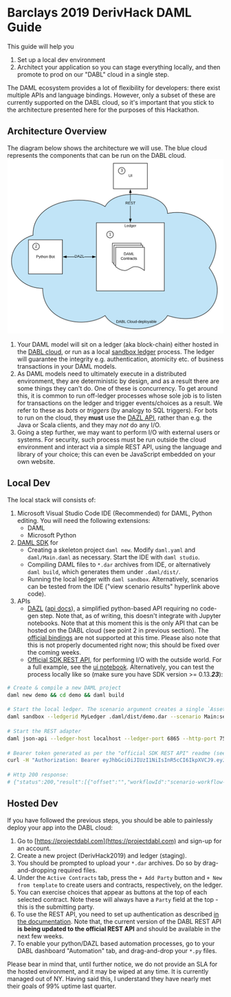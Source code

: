 # Barclays 2019 DerivHack DAML Guide

This guide will help you

  1. Set up a local dev environment
  2. Architect your application so you can stage everything locally, and then promote to prod on our "DABL" cloud in a single step.

The DAML ecosystem provides a lot of flexibility for developers: there exist multiple APIs and language bindings. However, only a subset of these are currently supported on the DABL cloud, so it's important that you stick to the architecture presented here for the purposes of this Hackathon.

## Architecture Overview

The diagram below shows the architecture we will use. The blue cloud represents the components that can be run on the DABL cloud.
![DABL Compatible Architecture](./architecture.svg)

1. Your DAML model will sit on a ledger (aka block-chain) either hosted in the [DABL cloud](https://projectdabl.com), or run as a local [sandbox ledger](https://docs.daml.com/tools/sandbox.html) process. The ledger will guarantee the integrity e.g. authentication, atomicity etc. of business transactions in your DAML models.
2. As DAML models need to ultimately execute in a distributed environment, they are deterministic by design, and as a result there are some things they can't do. One of these is concurrency. To get around this, it is common to run off-ledger processes whose sole job is to listen for transactions on the ledger and trigger events/choices as a result. We refer to these as _bots_ or _triggers_ (by analogy to SQL triggers).
For bots to run on the cloud, they **must** use the [DAZL API](https://github.com/lucianojoublanc-da/dazl-client), rather than e.g. the Java or Scala clients, and they may _not_ do any I/O.
3. Going a step further, we may want to perform I/O with external users or systems. For security, such process must be run outside the cloud environment and interact via a simple REST API, using the language and library of your choice; this can even be JavaScript embedded on your own website.


## Local Dev

The local stack will consists of:
1. Microsoft Visual Studio Code IDE (Recommended) for DAML, Python editing. You will need the following extensions:
    - DAML
    - Microsoft Python
2. [DAML SDK](https://docs.daml.com/getting-started/installation.html#install-the-sdk) for
    - Creating a skeleton project `daml new`. Modify `daml.yaml` and `daml/Main.daml` as necessary. Start the IDE with `daml studio`.
    - Compiling DAML files to `*.dar` archives from IDE, or alternatively `daml build`, which generates them under `.daml/dist/`.
    - Running the local ledger with `daml sandbox`. Alternatively, scenarios can be tested from the IDE ("view scenario results" hyperlink above code).
3. APIs
    - [DAZL](https://github.com/lucianojoublanc-da/dazl-client)  ([api docs](https://lucianojoublanc-da.github.io/dazl-client)), a simplified python-based API requiring no code-gen step. Note that, as of writing, this doesn't integrate with Jupyter notebooks. Note that at this moment this is the only API that can be hosted on the DABL cloud (see point 2 in previous section). The [official bindings](https://docs.daml.com/app-dev/app-arch.html#application-libraries) are not supported at this time.
  Please also note that this is not properly documented right now; this should be fixed over the coming weeks.
    - [Official SDK REST API](https://github.com/digital-asset/daml/tree/master/ledger-service/http-json), for performing I/O with the outside world. For a full example, see the [ui notebook](../ui/python/ui.ipynb). Alternatively, you can test the process locally like so (make sure you have SDK version >= 0.13.***23***): 

```sh
# Create & compile a new DAML project
daml new demo && cd demo && daml build

# Start the local ledger. The scenario argument creates a single `Asset` contract.
daml sandbox --ledgerid MyLedger .daml/dist/demo.dar --scenario Main:setup &

# Start the REST adapter
daml json-api --ledger-host localhost --ledger-port 6865 --http-port 7575 &

# Bearer token generated as per the "official SDK REST API" readme (see above for link).
curl -H "Authorization: Bearer eyJhbGciOiJIUzI1NiIsInR5cCI6IkpXVCJ9.eyJsZWRnZXJJZCI6Ik15TGVkZ2VyIiwiYXBwbGljYXRpb25JZCI6ImZvb2JhciIsInBhcnR5IjoiQWxpY2UifQ.4HYfzjlYr1ApUDot0a6a4zB49zS_jrwRUOCkAiPMqo0" http://localhost:7575/contracts/search

# Http 200 response:
# {"status":200,"result":[{"offset":"","workflowId":"scenario-workflow-2","activeContracts":[{"agreementText":"","contractId":"#2:1","templateId":{"packageId":"276b293a46d9ad9d20a2acbb59f2ea2ccca14dba0340faefdc233246a1b1a326","moduleName":"Main","entityName":"Asset"},"witnessParties":["Alice"],"argument":{"issuer":"Alice","owner":"Alice","name":"TV"}}]},{"offset":"3","activeContracts":[]}]}
```

## Hosted Dev

If you have followed the previous steps, you should be able to painlessly deploy your app into the DABL cloud:

1. Go to [https://projectdabl.com](https://projectdabl.com) and sign-up for an account.
2. Create a new project (DerivHack2019) and ledger (staging).
3. You should be prompted to upload your `*.dar` archives. Do so by drag-and-dropping required files.
4. Under the `Active Contracts` tab, press the `+ Add Party` button and `+ New from template` to create users and contracts, respectively, on the ledger.
5. You can exercise choices that appear as buttons at the top of each selected contract. Note these will always have a `Party` field at the top - this is the submitting party.
6. To use the REST API, you need to set up authentication as described [in the documentation](https://docs.projectdabl.com/#apiauthentication). Note that, the current version of the DABL REST API **is being updated to the official REST API** and should be available in the next few weeks.
7. To enable your python/DAZL based automation processes, go to your DABL dashboard "Automation" tab, and drag-and-drop your `*.py` files.

Please bear in mind that, until further notice, we do not provide an SLA for the hosted environment, and it may be wiped at any time. It is currently managed out of NY. Having said this, I understand they have nearly met their goals of 99% uptime last quarter.
